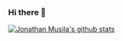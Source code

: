 ### Hi there 👋

[![Jonathan Musila's github stats](https://github-readme-stats.vercel.app/api?username=jonathanmusila)](https://github.com/jonathanmusila/github-readme-stats&count_private=true&show_icons=true)
